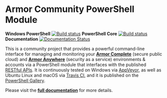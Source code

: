 # Armor Community PowerShell Module

**Windows PowerShell** [![Build status](https://ci.appveyor.com/api/projects/status/x4ik2enxvdc5h0x6?svg=true&branch=master)](https://ci.appveyor.com/project/tlindsay42/armorpowershell) **PowerShell Core** [![Build status](https://travis-ci.org/tlindsay42/ArmorPowerShell.svg?branch=master)](https://travis-ci.org/tlindsay42/ArmorPowerShell) **Documentation** [![Documentation Status](http://readthedocs.org/projects/armorpowershell/badge/?version=latest)](http://armorpowershell.readthedocs.io/en/latest/?badge=latest)

This is a community project that provides a powerful command-line interface for managing and monitoring your **[Armor Complete](https://www.armor.com/armor-complete-secure-hosting/ 'Armor Complete Product Page')** (secure public cloud) and **[Armor Anywhere](https://www.armor.com/armor-anywhere-security/ 'Armor Anywhere Product Page')** (security as a service) environments & accounts via a PowerShell module that interfaces with the published [RESTful APIs](https://docs.armor.com/display/KBSS/Armor+API+Guide 'Armor API Guide').  It is continuously tested on Windows via [AppVeyor](https://ci.appveyor.com/project/tlindsay42/ArmorPowerShell), as well as Ubuntu Linux and macOS via [Travis CI](https://travis-ci.org/tlindsay42/ArmorPowerShell), and it is published on the [PowerShell Gallery](https://www.powershellgallery.com/packages/Armor).

Please visit the **[full documentation](http://armorpowershell.readthedocs.io/en/latest/)** for more details.
